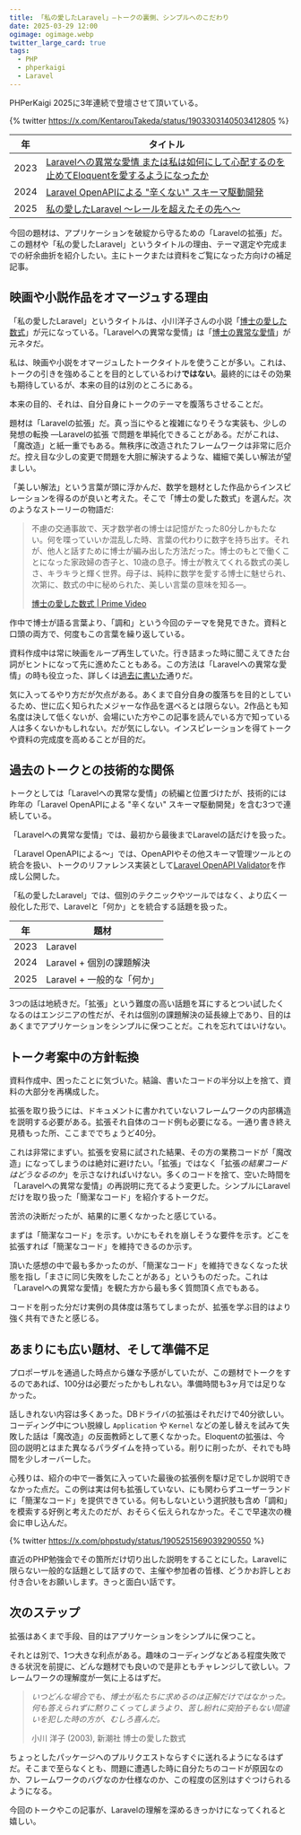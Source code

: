 ```yaml
---
title: 「私の愛したLaravel」―トークの裏側、シンプルへのこだわり
date: 2025-03-29 12:00
ogimage: ogimage.webp
twitter_large_card: true
tags:
  - PHP
  - phperkaigi
  - Laravel
---
```


PHPerKaigi 2025に3年連続で登壇させて頂いている。

{% twitter https://x.com/KentarouTakeda/status/1903303140503412805 %}

| 年 | タイトル |
| - | - |
| 2023 | [Laravelへの異常な愛情 または私は如何にして心配するのを止めてEloquentを愛するようになったか](https://fortee.jp/phperkaigi-2023/proposal/6211083d-fc51-49a3-8b27-485d8e231b1f) |
| 2024 | [Laravel OpenAPIによる "辛くない" スキーマ駆動開発](https://fortee.jp/phperkaigi-2024/proposal/9e2e6c38-d078-4efa-99b4-83ebf9033b34) |
| 2025 | [私の愛したLaravel 〜レールを超えたその先へ〜](https://fortee.jp/phperkaigi-2025/proposal/3ff0f775-9601-4bf6-a1cf-9911b11787b3) |

今回の題材は、アプリケーションを破綻から守るための「Laravelの拡張」だ。この題材や「私の愛したLaravel」というタイトルの理由、テーマ選定や完成までの紆余曲折を紹介したい。主にトークまたは資料をご覧になった方向けの補足記事。

## 映画や小説作品をオマージュする理由

「私の愛したLaravel」というタイトルは、小川洋子さんの小説「[博士の愛した数式](https://www.shinchosha.co.jp/book/401303/)」が元になっている。「Laravelへの異常な愛情」は「[博士の異常な愛情](https://ja.wikipedia.org/wiki/%E5%8D%9A%E5%A3%AB%E3%81%AE%E7%95%B0%E5%B8%B8%E3%81%AA%E6%84%9B%E6%83%85_%E3%81%BE%E3%81%9F%E3%81%AF%E7%A7%81%E3%81%AF%E5%A6%82%E4%BD%95%E3%81%AB%E3%81%97%E3%81%A6%E5%BF%83%E9%85%8D%E3%81%99%E3%82%8B%E3%81%AE%E3%82%92%E6%AD%A2%E3%82%81%E3%81%A6%E6%B0%B4%E7%88%86%E3%82%92%E6%84%9B%E3%81%99%E3%82%8B%E3%82%88%E3%81%86%E3%81%AB%E3%81%AA%E3%81%A3%E3%81%9F%E3%81%8B)」が元ネタだ。

私は、映画や小説をオマージュしたトークタイトルを使うことが多い。これは、トークの引きを強めることを目的としているわけ**ではない**。最終的にはその効果も期待しているが、本来の目的は別のところにある。

本来の目的、それは、自分自身にトークのテーマを腹落ちさせることだ。

題材は「Laravelの拡張」だ。真っ当にやると複雑になりそうな実装も、少しの発想の転換 ―Laravelの拡張 で問題を単純化できることがある。だがこれは、「魔改造」と紙一重でもある。無秩序に改造されたフレームワークは非常に厄介だ。控え目な少しの変更で問題を大胆に解決するような、繊細で美しい解法が望ましい。

「美しい解法」という言葉が頭に浮かんだ、数学を題材とした作品からインスピレーションを得るのが良いと考えた。そこで「博士の愛した数式」を選んだ。次のようなストーリーの物語だ:

> 不慮の交通事故で、天才数学者の博士は記憶がたった80分しかもたない。何を喋っていいか混乱した時、言葉の代わりに数字を持ち出す。それが、他人と話すために博士が編み出した方法だった。博士のもとで働くことになった家政婦の杏子と、10歳の息子。博士が教えてくれる数式の美しさ、キラキラと輝く世界。母子は、純粋に数学を愛する博士に魅せられ、次第に、数式の中に秘められた、美しい言葉の意味を知る―。
>
> [博士の愛した数式 | Prime Video](https://www.amazon.co.jp/%E5%8D%9A%E5%A3%AB%E3%81%AE%E6%84%9B%E3%81%97%E3%81%9F%E6%95%B0%E5%BC%8F-%E5%AF%BA%E5%B0%BE%E8%81%B0/dp/B00N0BLLCW)

作中で博士が語る言葉より、「調和」という今回のテーマを発見できた。資料と口頭の両方で、何度もこの言葉を繰り返している。

資料作成中は常に映画をループ再生していた。行き詰まった時に聞こえてきた台詞がヒントになって先に進めたこともある。この方法は「Laravelへの異常な愛情」の時も役立った、詳しくは[過去に書いた](https://no-hack-no.life/post/2023-05-04-PHPerKaigi2023-Dr-Strange-Laravel/#%E7%99%BB%E5%A3%87%E3%82%BF%E3%82%A4%E3%83%88%E3%83%AB%E3%81%A8%E5%8F%8D%E7%9C%81%E7%82%B9)通りだ。

気に入ってるやり方だが欠点がある。あくまで自分自身の腹落ちを目的としているため、世に広く知られたメジャーな作品を選べるとは限らない。2作品とも知名度は決して低くないが、会場にいた方やこの記事を読んでいる方で知っている人は多くないかもしれない。だが気にしない。インスピレーションを得てトークや資料の完成度を高めることが目的だ。

## 過去のトークとの技術的な関係

トークとしては「Laravelへの異常な愛情」の続編と位置づけたが、技術的には昨年の「Laravel OpenAPIによる "辛くない" スキーマ駆動開発」を含む3つで連続している。

「Laravelへの異常な愛情」では、最初から最後までLaravelの話だけを扱った。

「Laravel OpenAPIによる〜」では、OpenAPIやその他スキーマ管理ツールとの統合を扱い、トークのリファレンス実装として[Laravel OpenAPI Validator](https://packagist.org/packages/kentaroutakeda/laravel-openapi-validator)を作成し公開した。

「私の愛したLaravel」では、個別のテクニックやツールではなく、より広く一般化した形で、Laravelと「何か」とを統合する話題を扱った。

| 年 | 題材 |
| - | - |
| 2023 | Laravel |
| 2024 | Laravel + 個別の課題解決 |
| 2025 | Laravel + 一般的な「何か」 |

3つの話は地続きだ。「拡張」という難度の高い話題を耳にするとつい試したくなるのはエンジニアの性だが、それは個別の課題解決の延長線上であり、目的はあくまでアプリケーションをシンプルに保つことだ。これを忘れてはいけない。

## トーク考案中の方針転換

資料作成中、困ったことに気づいた。結論、書いたコードの半分以上を捨て、資料の大部分を再構成した。

拡張を取り扱うには、ドキュメントに書かれていないフレームワークの内部構造を説明する必要がある。拡張それ自体のコード例も必要になる。一通り書き終え見積もった所、ここまででちょうど40分。

これは非常にまずい。拡張を安易に試された結果、その方の業務コードが「魔改造」になってしまうのは絶対に避けたい。「拡張」ではなく「拡張*の結果コードはどうなるのか*」を示さなければいけない。多くのコードを捨て、空いた時間を「Laravelへの異常な愛情」の再説明に充てるよう変更した。シンプルにLaravelだけを取り扱った「簡潔なコード」を紹介するトークだ。

苦渋の決断だったが、結果的に悪くなかったと感じている。

まずは「簡潔なコード」を示す。いかにもそれを崩しそうな要件を示す。どこを拡張すれば「簡潔なコード」を維持できるのか示す。

頂いた感想の中で最も多かったのが、「簡潔なコード」を維持できなくなった状態を指し「まさに同じ失敗をしたことがある」というものだった。これは「Laravelへの異常な愛情」を観た方から最も多く質問頂く点でもある。

コードを削った分だけ実例の具体度は落ちてしまったが、拡張を学ぶ目的はより強く共有できたと感じる。

## あまりにも広い題材、そして準備不足

プロポーザルを通過した時点から嫌な予感がしていたが、この題材でトークをするのであれば、100分は必要だったかもしれない。準備時間も3ヶ月では足りなかった。

話しきれない内容は多くあった。DBドライバの拡張はそれだけで40分欲しい。コーディング中につい脱線し `Application` や `Kernel` などの差し替えを試みて失敗した話は「魔改造」の反面教師として悪くなかった。Eloquentの拡張は、今回の説明とはまた異なるパラダイムを持っている。削りに削ったが、それでも時間を少しオーバーした。

心残りは、紹介の中で一番気に入っていた最後の拡張例を駆け足でしか説明できなかった点だ。この例は実は何も拡張していない、にも関わらずユーザーランドに「簡潔なコード」を提供できている。何もしないという選択肢も含め「調和」を模索する好例と考えたのだが、おそらく伝えられなかった。そこで早速次の機会に申し込んだ。

{% twitter https://x.com/phpstudy/status/1905251569039290550 %}

直近のPHP勉強会でその箇所だけ切り出した説明をすることにした。Laravelに限らない一般的な話題として話すので、主催や参加者の皆様、どうかお許しとお付き合いをお願いします。きっと面白い話です。

## 次のステップ

拡張はあくまで手段、目的はアプリケーションをシンプルに保つこと。

それとは別で、1つ大きな利点がある。趣味のコーディングなどある程度失敗できる状況を前提に、どんな題材でも良いので是非ともチャレンジして欲しい。フレームワークの理解度が一気に上るはずだ。

> *いつどんな場合でも、博士が私たちに求めるのは正解だけではなかった。何も答えられずに黙りこくってしまうより、苦し紛れに突拍子もない間違いを犯した時の方が、むしろ喜んだ。*
>
> 小川 洋子 (2003),  新潮社
> 博士の愛した数式

ちょっとしたパッケージへのプルリクエストならすぐに送れるようになるはずだ。そこまで至らなくとも、問題に遭遇した時に自分たちのコードが原因なのか、フレームワークのバグなのか仕様なのか、この程度の区別はすぐつけられるようになる。

今回のトークやこの記事が、Laravelの理解を深めるきっかけになってくれると嬉しい。
